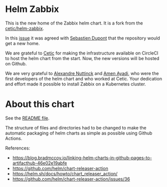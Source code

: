 # Helm Zabbix

This is the new home of the Zabbix helm chart. It is a fork from the [cetic/helm-zabbix](https://github.com/cetic/helm-zabbix).

In this [issue](https://github.com/cetic/helm-zabbix/issues/68) it was agreed with [Sebastien Dupont](https://github.com/banzothat) that the repository would get a new home.

We are grateful to [Cetic](https://www.cetic.be/) for making the infrastructure available on CircleCI to host the helm chart from the start. Now, the new versions will be hosted on Github.

We are very grateful to [Alexandre Nuttinck](https://github.com/alexnuttinck) and [Amen Ayadi](https://github.com/AyadiAmen), who were the first developers of the helm chart and who worked at Cetic. Your dedication and effort made it possible to install Zabbix on a Kubernetes cluster.

# About this chart

See the [README file](charts/helm-zabbix/README.md).

The structure of files and directories had to be changed to make the automatic packaging of helm charts as simple as possible using Github Actions.

References:

* https://blog.bradmccoy.io/linking-helm-charts-in-github-pages-to-artifacthub-46e02e19abfe
* https://github.com/helm/chart-releaser-action
* https://helm.sh/docs/howto/chart_releaser_action/
* https://github.com/helm/chart-releaser-action/issues/36
